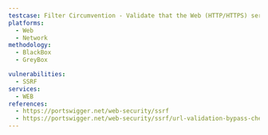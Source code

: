 ```yaml
---
testcase: Filter Circumvention - Validate that the Web (HTTP/HTTPS) service's whitelist filters can resist URL parsing ambiguities (e.g., using fragments, credentials, subdomains, IPv6, or double-encoding techniques)
platforms: 
  - Web
  - Network
methodology: 
  - BlackBox
  - GreyBox

vulnerabilities:
  - SSRF
services:
  - WEB
references:
  - https://portswigger.net/web-security/ssrf
  - https://portswigger.net/web-security/ssrf/url-validation-bypass-cheat-sheet
---
```

